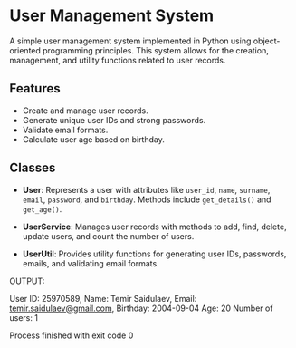 # User Management System

A simple user management system implemented in Python using object-oriented programming principles. This system allows for the creation, management, and utility functions related to user records.

## Features

- Create and manage user records.
- Generate unique user IDs and strong passwords.
- Validate email formats.
- Calculate user age based on birthday.

## Classes

- **User**: Represents a user with attributes like `user_id`, `name`, `surname`, `email`, `password`, and `birthday`. Methods include `get_details()` and `get_age()`.
  
- **UserService**: Manages user records with methods to add, find, delete, update users, and count the number of users.

- **UserUtil**: Provides utility functions for generating user IDs, passwords, emails, and validating email formats.



OUTPUT:

User  ID: 25970589, Name: Temir Saidulaev, Email: temir.saidulaev@gmail.com, Birthday: 2004-09-04
Age: 20
Number of users: 1

Process finished with exit code 0
